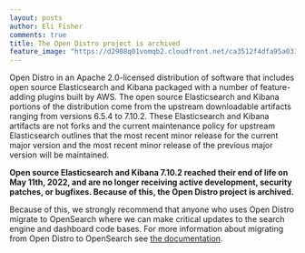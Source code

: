 ```yaml
---
layout: posts
author: Eli Fisher
comments: true
title: The Open Distro project is archived
feature_image: "https://d2908q01vomqb2.cloudfront.net/ca3512f4dfa95a03169c5a670a4c91a19b3077b4/2019/03/26/open_disto-elasticsearch-logo-800x400.jpg"
---
```


Open Distro in an Apache 2.0-licensed distribution of software that includes open source Elasticsearch and Kibana packaged with a number of feature-adding plugins built by AWS. The open source Elasticsearch and Kibana portions of the distribution come from the upstream downloadable artifacts ranging from versions 6.5.4 to 7.10.2. These Elasticsearch and Kibana artifacts are not forks and the current maintenance policy for upstream Elasticsearch outlines that the most recent minor release for the current major version and the most recent minor release of the previous major version will be maintained.

**Open source Elasticsearch and Kibana 7.10.2 reached their end of life on May 11th, 2022, and are no longer receiving active development, security patches, or bugfixes. Because of this, the Open Distro project is archived.**

Because of this, we strongly recommend that anyone who uses Open Distro migrate to OpenSearch where we can make critical updates to the search engine and dashboard code bases. For more information about migrating from Open Distro to OpenSearch see [the documentation](https://opensearch.org/docs/latest/upgrade-to/index/).
 